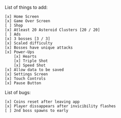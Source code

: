 List of things to add:

	[x] Home Screen
	[x] Game Over Screen
	[ ] Shop
	[x] Atleast 20 Asteroid Clusters [20 / 20]
	[ ] Ads
	[x] 3 bosses [3 / 3]
	[x] Scaled difficulty
	[x] Bosses have unique attacks
	[x] Power-Ups
		[x] Hearts
		[x] Triple Shot
		[x] Speed Shot
	[x] Allow data to be saved
	[x] Settings Screen
	[x] Touch Controls
	[x] Pause Button

List of bugs:

	[x] Coins reset after leaving app 
	[x] Player dissappears after invicibility flashes
	[ ] 2nd boss spawns to early



